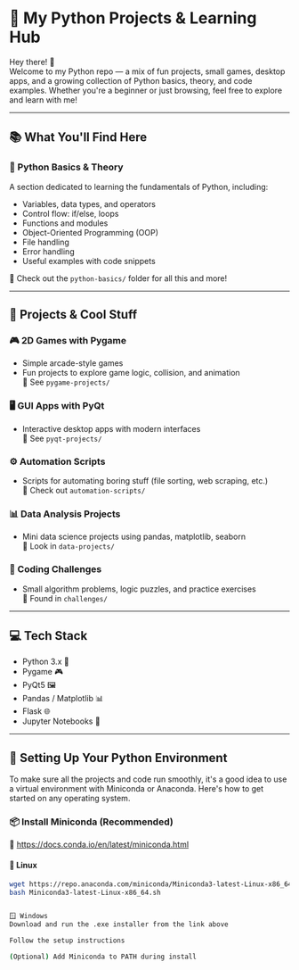 # 🐍 My Python Projects & Learning Hub

Hey there! 👋  
Welcome to my Python repo — a mix of fun projects, small games, desktop apps, and a growing collection of Python basics, theory, and code examples. Whether you're a beginner or just browsing, feel free to explore and learn with me!

---

## 📚 What You'll Find Here

### 🧠 Python Basics & Theory
A section dedicated to learning the fundamentals of Python, including:
- Variables, data types, and operators
- Control flow: if/else, loops
- Functions and modules
- Object-Oriented Programming (OOP)
- File handling
- Error handling
- Useful examples with code snippets

📂 Check out the `python-basics/` folder for all this and more!

---

## 🚀 Projects & Cool Stuff

### 🎮 2D Games with Pygame
- Simple arcade-style games
- Fun projects to explore game logic, collision, and animation  
📂 See `pygame-projects/`

### 🖥️ GUI Apps with PyQt
- Interactive desktop apps with modern interfaces  
📂 See `pyqt-projects/`

### ⚙️ Automation Scripts
- Scripts for automating boring stuff (file sorting, web scraping, etc.)  
📂 Check out `automation-scripts/`

### 📊 Data Analysis Projects
- Mini data science projects using pandas, matplotlib, seaborn  
📂 Look in `data-projects/`

### 🧪 Coding Challenges
- Small algorithm problems, logic puzzles, and practice exercises  
📂 Found in `challenges/`

---

## 💻 Tech Stack

- Python 3.x 🐍  
- Pygame 🎮  
- PyQt5 🖼️  
- Pandas / Matplotlib 📊  
- Flask 🌐  
- Jupyter Notebooks 📒  

---

## 🐍 Setting Up Your Python Environment

To make sure all the projects and code run smoothly, it's a good idea to use a virtual environment with Miniconda or Anaconda. Here's how to get started on any operating system.

### 📦 Install Miniconda (Recommended)

🔗 https://docs.conda.io/en/latest/miniconda.html

#### 🐧 Linux
```bash
wget https://repo.anaconda.com/miniconda/Miniconda3-latest-Linux-x86_64.sh
bash Miniconda3-latest-Linux-x86_64.sh


🪟 Windows
Download and run the .exe installer from the link above

Follow the setup instructions

(Optional) Add Miniconda to PATH during install


